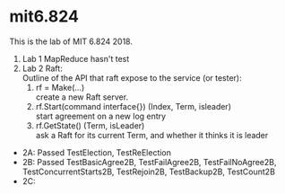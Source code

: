 # mit6.824
This is the lab of MIT 6.824 2018.

1. Lab 1 MapReduce hasn't test
2. Lab 2 Raft:  
   Outline of the API that raft expose to
   the service (or tester):  
   1. rf = Make(...)  
   create a new Raft server.  
   2. rf.Start(command interface{}) (Index, Term, isleader)  
   start agreement on a new log entry  
   3. rf.GetState() (Term, isLeader)  
   ask a Raft for its current Term, and whether it thinks it is leader
   
  + 2A: Passed TestElection, TestReElection
  + 2B: Passed TestBasicAgree2B, TestFailAgree2B, TestFailNoAgree2B, TestConcurrentStarts2B, TestRejoin2B, TestBackup2B, TestCount2B
  + 2C: 